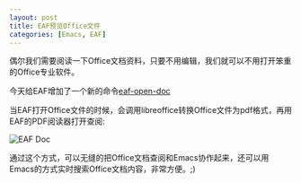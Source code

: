 ```yaml
---
layout: post
title: EAF预览Office文件
categories: [Emacs, EAF]
---
```


偶尔我们需要阅读一下Office文档资料，只要不用编辑，我们就可以不用打开笨重的Office专业软件。

今天给EAF增加了一个新的命令[eaf-open-doc](https://github.com/manateelazycat/emacs-application-framework/commit/19f5874c7d3c61fcacce57c70d9449da3efcb3cc)

当EAF打开Office文件的时候，会调用libreoffice转换Office文件为pdf格式，再用EAF的PDF阅读器打开查阅:

![EAF Doc]({{site.url}}/pics/eaf-doc/eaf-doc.gif)

通过这个方式，可以无缝的把Office文档查阅和Emacs协作起来，还可以用Emacs的方式实时搜索Office文档内容，非常方便。;)
